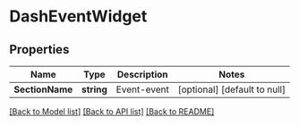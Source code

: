 # DashEventWidget

## Properties
Name | Type | Description | Notes
------------ | ------------- | ------------- | -------------
**SectionName** | **string** | Event-event | [optional] [default to null]

[[Back to Model list]](../README.md#documentation-for-models) [[Back to API list]](../README.md#documentation-for-api-endpoints) [[Back to README]](../README.md)

